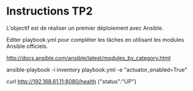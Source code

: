 Instructions TP2
===

L'objectif est de réaliser un premier déploiement avec Ansible.

Editer playbook.yml pour compléter les tâches en utilisant les modules Ansible officiels.

http://docs.ansible.com/ansible/latest/modules_by_category.html



ansible-playbook -i inventory playbook.yml -e "actuator_enabled=True"

curl http://192.168.61.11:8080/health
{"status":"UP"}


